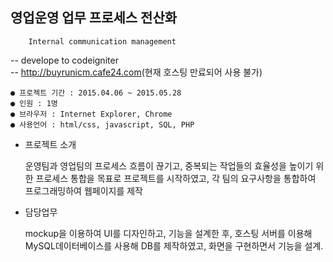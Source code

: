 ## 영업운영 업무 프로세스 전산화   
        Internal communication management
-- develope to codeigniter   
-- <http://buyrunicm.cafe24.com>(현재 호스팅 만료되어 사용 불가)

```
● 프로젝트 기간 : 2015.04.06 ~ 2015.05.28
● 인원 : 1명
● 브라우저 : Internet Explorer, Chrome
● 사용언어 : html/css, javascript, SQL, PHP
```
* 프로젝트 소개

  운영팀과 영업팀의 프로세스 흐름이 끊기고, 중복되는 작업들의 효율성을 높이기 위한 프로세스 통합을 목표로 프로젝트를 시작하였고, 각 팀의 요구사항을 통합하여 프로그래밍하여 웹페이지를 제작

* 담당업무
 
  mockup을 이용하여 UI를 디자인하고, 기능을 설계한 후, 호스팅 서버를 이용해 MySQL데이터베이스를 사용해 DB를 제작하였고, 화면을 구현하면서 기능을 설계. 
